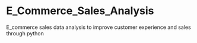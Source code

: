 # E_Commerce_Sales_Analysis
E_commerce  sales data analysis  to improve customer experience and sales through python 
